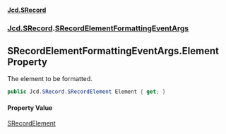 #### [Jcd.SRecord](index.md 'index')
### [Jcd.SRecord](Jcd.SRecord.md 'Jcd.SRecord').[SRecordElementFormattingEventArgs](Jcd.SRecord.SRecordElementFormattingEventArgs.md 'Jcd.SRecord.SRecordElementFormattingEventArgs')

## SRecordElementFormattingEventArgs.Element Property

The element to be formatted.

```csharp
public Jcd.SRecord.SRecordElement Element { get; }
```

#### Property Value
[SRecordElement](Jcd.SRecord.SRecordElement.md 'Jcd.SRecord.SRecordElement')